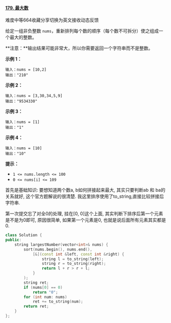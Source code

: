 #### [179. 最大数](https://leetcode-cn.com/problems/largest-number/)

难度中等664收藏分享切换为英文接收动态反馈

给定一组非负整数 `nums`，重新排列每个数的顺序（每个数不可拆分）使之组成一个最大的整数。

**注意：**输出结果可能非常大，所以你需要返回一个字符串而不是整数。

 

**示例 1：**

```
输入：nums = [10,2]
输出："210"
```

**示例 2：**

```
输入：nums = [3,30,34,5,9]
输出："9534330"
```

**示例 3：**

```
输入：nums = [1]
输出："1"
```

**示例 4：**

```
输入：nums = [10]
输出："10"
```

 

**提示：**

- `1 <= nums.length <= 100`
- `0 <= nums[i] <= 109`

首先是基础知识: 要想知道两个数a, b如何拼接起来最大, 其实只要判断ab 和 ba的关系就好, 这个官方题解说的很清楚.
我这里排序使用了to_string,直接比较拼接后字符串.

第一次提交忘了对全0的处理, 挂在[0, 0]这个上面, 其实判断下排序后第一个元素是不是为0即可, 原因很简单, 如果第一个元素是0, 也就是说后面所有元素其实都是0.

```cpp
class Solution {
public:
    string largestNumber(vector<int>& nums) {
        sort(nums.begin(), nums.end(),
            [&](const int &left, const int &right) {
                string l = to_string(left);
                string r = to_string(right);
                return l + r > r + l;
            }
        );
        string ret;
        if (nums[0] == 0)
            return "0";
        for (int num: nums)
            ret += to_string(num);
        return ret;
    }
};
```

